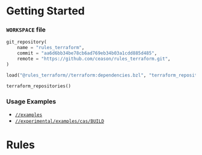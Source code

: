 
# Getting Started

### `WORKSPACE` file
```python
git_repository(
    name = "rules_terraform",
    commit = "aa6d6bb34be78cb6ad769eb34b03a1cdd885d485",
    remote = "https://github.com/ceason/rules_terraform.git",
)

load("@rules_terraform//terraform:dependencies.bzl", "terraform_repositories")

terraform_repositories()
```

### Usage Examples
- [`//examples`](examples/)
- [`//experimental/examples/cas/BUILD`](experimental/cas/examples/BUILD)

# Rules



